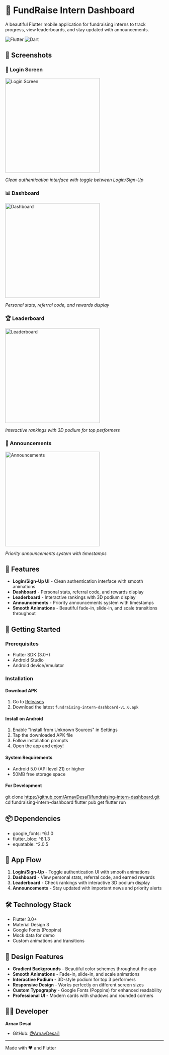 # 📱 FundRaise Intern Dashboard

A beautiful Flutter mobile application for fundraising interns to track progress, view leaderboards, and stay updated with announcements.

![Flutter](https://img.shields.io/badge/Flutter-%2302569B.svg?style=for-the-badge&logo=Flutter&logoColor=white)
![Dart](https://img.shields.io/badge/dart-%230175C2.svg?style=for-the-badge&logo=dart&logoColor=white)

## 📱 Screenshots

### 🔐 Login Screen
<img src="screenshots/login.png" alt="Login Screen" width="300">

*Clean authentication interface with toggle between Login/Sign-Up*

### 📊 Dashboard
<img src="screenshots/dashboard.png" alt="Dashboard" width="300">

*Personal stats, referral code, and rewards display*

### 🏆 Leaderboard
<img src="screenshots/leaderboard.png" alt="Leaderboard" width="300">

*Interactive rankings with 3D podium for top performers*

### 📢 Announcements
<img src="screenshots/announcements.png" alt="Announcements" width="300">

*Priority announcements system with timestamps*

## 🎯 Features

- **Login/Sign-Up UI** - Clean authentication interface with smooth animations
- **Dashboard** - Personal stats, referral code, and rewards display
- **Leaderboard** - Interactive rankings with 3D podium display
- **Announcements** - Priority announcements system with timestamps
- **Smooth Animations** - Beautiful fade-in, slide-in, and scale transitions throughout

## 🚀 Getting Started

### Prerequisites
- Flutter SDK (3.0+)
- Android Studio
- Android device/emulator

### Installation

#### Download APK
1. Go to [Releases](https://github.com/ArnavDesai1/fundraising-intern-dashboard/releases)
2. Download the latest `fundraising-intern-dashboard-v1.0.apk`

#### Install on Android
1. Enable "Install from Unknown Sources" in Settings
2. Tap the downloaded APK file
3. Follow installation prompts
4. Open the app and enjoy!

#### System Requirements
- Android 5.0 (API level 21) or higher
- 50MB free storage space

#### For Development
git clone https://github.com/ArnavDesai1/fundraising-intern-dashboard.git
cd fundraising-intern-dashboard
flutter pub get
flutter run

## 📦 Dependencies
- google_fonts: ^6.1.0
- flutter_bloc: ^8.1.3
- equatable: ^2.0.5

## 📱 App Flow
1. **Login/Sign-Up** - Toggle authentication UI with smooth animations
2. **Dashboard** - View personal stats, referral code, and earned rewards
3. **Leaderboard** - Check rankings with interactive 3D podium display
4. **Announcements** - Stay updated with important news and priority alerts

## 🛠️ Technology Stack
- Flutter 3.0+
- Material Design 3
- Google Fonts (Poppins)
- Mock data for demo
- Custom animations and transitions

## 🎨 Design Features
- **Gradient Backgrounds** - Beautiful color schemes throughout the app
- **Smooth Animations** - Fade-in, slide-in, and scale animations
- **Interactive Podium** - 3D-style podium for top 3 performers
- **Responsive Design** - Works perfectly on different screen sizes
- **Custom Typography** - Google Fonts (Poppins) for enhanced readability
- **Professional UI** - Modern cards with shadows and rounded corners

## 👨‍💻 Developer
**Arnav Desai**
- GitHub: [@ArnavDesai1](https://github.com/ArnavDesai1)

---
Made with ❤️ and Flutter
